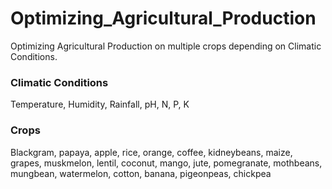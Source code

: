 # Optimizing_Agricultural_Production 
Optimizing Agricultural Production on multiple crops depending on Climatic Conditions.
 
### Climatic Conditions 
Temperature, Humidity, Rainfall, pH, N, P, K 

### Crops
Blackgram, papaya, apple, rice, orange, coffee, kidneybeans, maize, grapes, muskmelon, lentil, coconut, mango, jute, pomegranate, mothbeans, mungbean, watermelon, cotton, banana, pigeonpeas, chickpea
